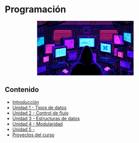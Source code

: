 # Programación

<div align=center>
<img src="../extras/hacker.gif" alt="me" width="60%">
</div>

## Contenido
- [Introducción](./introducción/README.md)
- [Unidad 1 - Tipos de datos](./unidad%2001/README.md)
- [Unidad 2 - Control de flujo](./unidad%2002/README.md)
- [Unidad 3 - Estructuras de datos](./unidad%2003/README.md)
- [Unidad 4 - Modularidad](./unidad%2004/README.md)
- [Unidad 5 - ](./unidad%2005/README.md)
- [Proyectos del curso](./proyectos/README.md)